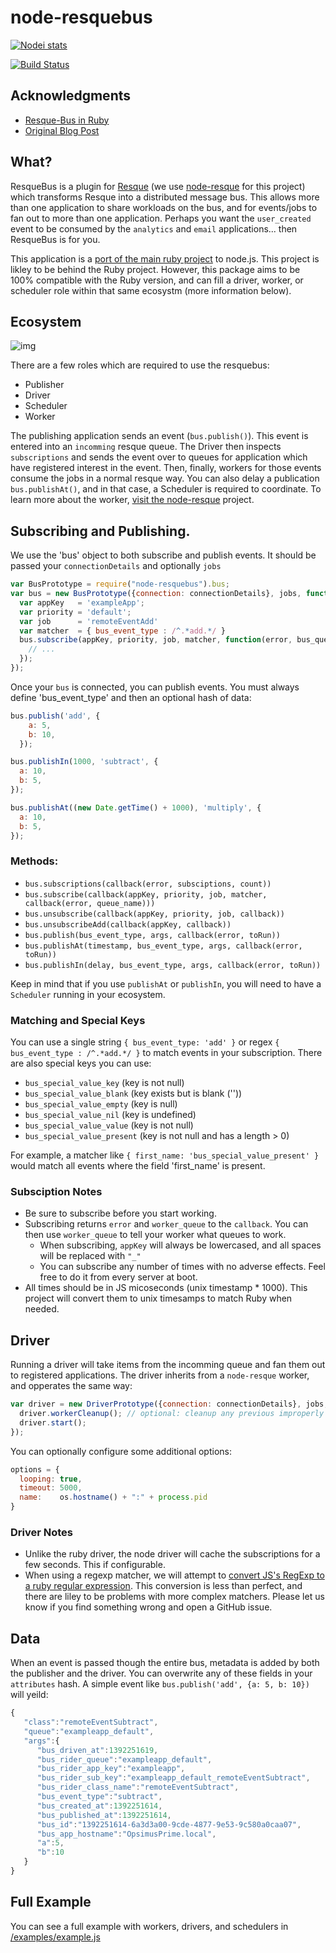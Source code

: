 # node-resquebus

[![Nodei stats](https://nodei.co/npm/node-resquebus.png?downloads=true)](https://npmjs.org/package/node-resquebus)

[![Build Status](https://travis-ci.org/taskrabbit/node-resquebus.png?branch=master)](https://travis-ci.org/taskrabbit/node-resquebus)

## Acknowledgments
- [Resque-Bus in Ruby](https://github.com/taskrabbit/resque-bus)
- [Original Blog Post](http://tech.taskrabbit.com/blog/2013/09/28/resque-bus/)

## What?

ResqueBus is a plugin for [Resque](https://github.com/resque/resque) (we use [node-resque](https://github.com/taskrabbit/node-resque) for this project) which transforms Resque into a distributed message bus.  This allows more than one application to share workloads on the bus, and for events/jobs to fan out to more than one application.  Perhaps you want the `user_created` event to be consumed by the `analytics` and `email` applications... then ResqueBus is for you.

This application is a [port of the main ruby project](https://github.com/taskrabbit/resque-bus) to node.js.  This project is likley to be behind the Ruby project.  However, this package aims to be 100% compatible with the Ruby version, and can fill a driver, worker, or scheduler role within that same ecosystm (more information below).

## Ecosystem

![img](https://raw.github.com/taskrabbit/node-resquebus/master/doc/data_flow.jpg)

There are a few roles which are required to use the resquebus:

- Publisher
- Driver
- Scheduler
- Worker

The publishing application sends an event (`bus.publish()`).  This event is entered into an `incomming` resque queue.  The Driver then inspects `subscriptions` and sends the event over to queues for application which have registered interest in the event.  Then, finally, workers for those events consume the jobs in a normal resque way.  You can also delay a publication `bus.publishAt()`, and in that case, a Scheduler is required to coordinate.  To learn more about the worker, [visit the node-resque](https://github.com/taskrabbit/node-resque) project.

## Subscribing and Publishing.

We use the 'bus' object to both subscribe and publish events.  It should be passed your `connectionDetails` and optionally `jobs`

```javascript
var BusPrototype = require("node-resquebus").bus;
var bus = new BusPrototype({connection: connectionDetails}, jobs, function(){
  var appKey   = 'exampleApp';
  var priority = 'default';
  var job      = 'remoteEventAdd'
  var matcher  = { bus_event_type : /^.*add.*/ }
  bus.subscribe(appKey, priority, job, matcher, function(error, bus_queue){
    // ...
  });
});
```

Once your `bus` is connected, you can publish events.  You must always define 'bus_event_type' and then an optional hash of data:

```javascript
bus.publish('add', {
    a: 5,
    b: 10,
  });

bus.publishIn(1000, 'subtract', {
  a: 10,
  b: 5,
});

bus.publishAt((new Date.getTime() + 1000), 'multiply', {
  a: 10,
  b: 5,
});
```
### Methods:

- `bus.subscriptions(callback(error, subsciptions, count))`
- `bus.subscribe(callback(appKey, priority, job, matcher, callback(error, queue_name)))`
- `bus.unsubscribe(callback(appKey, priority, job, callback))`
- `bus.unsubscribeAdd(callback(appKey, callback))`
- `bus.publish(bus_event_type, args, callback(error, toRun))`
- `bus.publishAt(timestamp, bus_event_type, args, callback(error, toRun))`
- `bus.publishIn(delay, bus_event_type, args, callback(error, toRun))`

Keep in mind that if you use `publishAt` or `publishIn`, you will need to have a `Scheduler` running in your ecosystem.

### Matching and Special Keys

You can use a single string `{ bus_event_type: 'add' }` or regex `{ bus_event_type : /^.*add.*/ }` to match events in your subscription.  There are also special keys you can use:

- `bus_special_value_key`     (key is not null)
- `bus_special_value_blank`   (key exists but is blank (''))
- `bus_special_value_empty`   (key is null)
- `bus_special_value_nil`     (key is undefined)
- `bus_special_value_value`   (key is not null)
- `bus_special_value_present` (key is not null and has a length > 0)

For example, a matcher like `{ first_name: 'bus_special_value_present' }` would match all events where the field 'first_name' is present.

### Subsciption Notes

- Be sure to subscribe before you start working.
- Subscribing returns `error` and `worker_queue` to the `callback`.  You can then use `worker_queue` to tell your worker what queues to work.
  - When subscribing, `appKey` will always be lowercased, and all spaces will be replaced with `"_"`
  - You can subscribe any number of times with no adverse effects.  Feel free to do it from every server at boot.
- All times should be in JS micoseconds (unix timestamp * 1000).  This project will convert them to unix timesamps to match Ruby when needed.  

## Driver

Running a driver will take items from the incomming queue and fan them out to registered applications.  The driver inherits from a `node-resque` worker, and opperates the same way:

```javascript
var driver = new DriverPrototype({connection: connectionDetails}, jobs, function(){
  driver.workerCleanup(); // optional: cleanup any previous improperly shutdown workers
  driver.start();
});
```
You can optionally configure some additional options:

```javascript
options = {
  looping: true,
  timeout: 5000,
  name:    os.hostname() + ":" + process.pid
}
```

### Driver Notes

- Unlike the ruby driver, the node driver will cache the subscriptions for a few seconds.  This if configurable.
- When using a regexp matcher, we will attempt to [convert JS's RegExp to a ruby regular expression](https://github.com/taskrabbit/node-resquebus/blob/master/lib/sections/utils.js#L28-L84).  This conversion is less than perfect, and there are liley to be problems with more complex matchers.  Please let us know if you find something wrong and open a GitHub issue.

## Data

When an event is passed though the entire bus, metadata is added by both the publisher and the driver. You can overwrite any of these fields in your `attributes` hash.  A simple event like `bus.publish('add', {a: 5, b: 10})` will yeild:

```javascript
{
   "class":"remoteEventSubtract",
   "queue":"exampleapp_default",
   "args":{
      "bus_driven_at":1392251619,
      "bus_rider_queue":"exampleapp_default",
      "bus_rider_app_key":"exampleapp",
      "bus_rider_sub_key":"exampleapp_default_remoteEventSubtract",
      "bus_rider_class_name":"remoteEventSubtract",
      "bus_event_type":"subtract",
      "bus_created_at":1392251614,
      "bus_published_at":1392251614,
      "bus_id":"1392251614-6a3d3a00-9cde-4877-9e53-9c580a0caa07",
      "bus_app_hostname":"OpsimusPrime.local",
      "a":5,
      "b":10
   }
}
```

## Full Example

You can see a full example with workers, drivers, and schedulers in [/examples/example.js](https://github.com/taskrabbit/node-resquebus/blob/examples/example.js)
